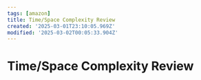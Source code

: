 ```yaml
---
tags: [amazon]
title: Time/Space Complexity Review
created: '2025-03-01T23:10:05.969Z'
modified: '2025-03-02T00:05:33.904Z'
---
```


# Time/Space Complexity Review
